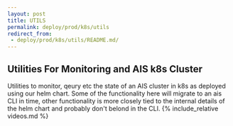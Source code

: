 ```yaml
---
layout: post
title: UTILS
permalink: deploy/prod/k8s/utils
redirect_from:
 - deploy/prod/k8s/utils/README.md/
---
```


## Utilities For Monitoring and AIS k8s Cluster

Utilities to monitor, qeury etc the state of an AIS cluster in k8s as deployed
using our helm chart. Some of the functionality here will migrate to an ais CLI
in time, other functionality is more closely tied to the internal details of the
helm chart and probably don't belond in the CLI.
{% include_relative videos.md %}
